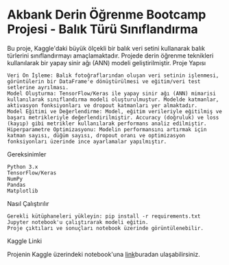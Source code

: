 # Akbank Derin Öğrenme Bootcamp Projesi - Balık Türü Sınıflandırma

Bu proje, Kaggle'daki büyük ölçekli bir balık veri setini kullanarak balık türlerini sınıflandırmayı amaçlamaktadır. Projede derin öğrenme teknikleri kullanılarak bir yapay sinir ağı (ANN) modeli geliştirilmiştir.
Proje Yapısı

    Veri Ön İşleme: Balık fotoğraflarından oluşan veri setinin işlenmesi, görüntülerin bir DataFrame'e dönüştürülmesi ve eğitim/veri test setlerine ayrılması.
    Model Oluşturma: TensorFlow/Keras ile yapay sinir ağı (ANN) mimarisi kullanılarak sınıflandırma modeli oluşturulmuştur. Modelde katmanlar, aktivasyon fonksiyonları ve dropout katmanları yer almaktadır.
    Model Eğitimi ve Değerlendirme: Model, eğitim verileriyle eğitilmiş ve başarı metrikleriyle değerlendirilmiştir. Accuracy (doğruluk) ve loss (kayıp) gibi metrikler kullanılarak performans analiz edilmiştir.
    Hiperparametre Optimizasyonu: Modelin performansını artırmak için katman sayısı, düğüm sayısı, dropout oranı ve optimizasyon fonksiyonları üzerinde ince ayarlamalar yapılmıştır.

Gereksinimler

    Python 3.x
    TensorFlow/Keras
    NumPy
    Pandas
    Matplotlib

Nasıl Çalıştırılır

    Gerekli kütüphaneleri yükleyin: pip install -r requirements.txt
    Jupyter notebook'u çalıştırarak modeli eğitin.
    Proje çıktıları ve sonuçları notebook üzerinde görüntülenebilir.

Kaggle Linki

Projenin Kaggle üzerindeki notebook'una [link](https://www.kaggle.com/code/enescatal/akbank-derin-renme-proje)buradan ulaşabilirsiniz.
